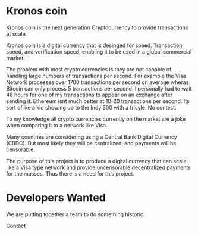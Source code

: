 # Kronos coin
Kronos coin is the next generation Cryptocurrency to provide transactions at scale.

Kronos coin is a digital currency that is desinged for speed. Transaction speed, and verification speed, enabling it to be used in a global commercial market.

The problem with most crypto currencies is they are not capable of handling large numbers of transactions per second. For example the Visa Network processes over 1700 transactions per second on average wheras Bitcoin can only process 5 transactions per second. I personally had to wait 48 hours for one of my transactions to appear on an exchange after sending it. Ethereum isnt much better at 10-20 transactions per second. Its sort oflike a kid showing up to the Indy 500 with a tricyle. No contest. 

To my knowledge all crypto currencies currently on the market are a joke when comparing it to a network like Visa.

Many countries are considering using a Central Bank Digital Currency (CBDC). But most likely they will be centralized, and payments will be censorable. 

The purpose of this project is to produce a digital currency that can scale like a Visa type network and provide uncensorable decentralized payments for the masses. Thus there is a need for this project.

# Developers Wanted

We are putting together a team to do something historic.

Contact
